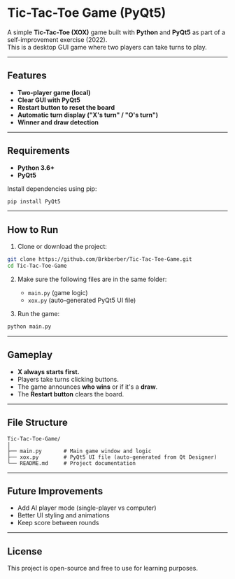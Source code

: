 # Tic-Tac-Toe Game (PyQt5)

A simple **Tic-Tac-Toe (XOX)** game built with **Python** and **PyQt5** as part of a self-improvement exercise (2022).  
This is a desktop GUI game where two players can take turns to play.

---

## Features

- **Two-player game (local)**
- **Clear GUI with PyQt5**
- **Restart button to reset the board**
- **Automatic turn display ("X's turn" / "O's turn")**
- **Winner and draw detection**

---

## Requirements

- **Python 3.6+**
- **PyQt5**

Install dependencies using pip:
```bash
pip install PyQt5
```

---

## How to Run

1. Clone or download the project:
```bash
git clone https://github.com/Brkberber/Tic-Tac-Toe-Game.git
cd Tic-Tac-Toe-Game
```

2. Make sure the following files are in the same folder:
   - `main.py` (game logic)
   - `xox.py` (auto-generated PyQt5 UI file)

3. Run the game:
```bash
python main.py
```

---

## Gameplay

- **X always starts first.**
- Players take turns clicking buttons.
- The game announces **who wins** or if it's a **draw**.
- The **Restart button** clears the board.

---

## File Structure

```
Tic-Tac-Toe-Game/
│
├── main.py       # Main game window and logic
├── xox.py        # PyQt5 UI file (auto-generated from Qt Designer)
└── README.md     # Project documentation
```

---

## Future Improvements

- Add AI player mode (single-player vs computer)
- Better UI styling and animations
- Keep score between rounds

---

## License

This project is open-source and free to use for learning purposes.
